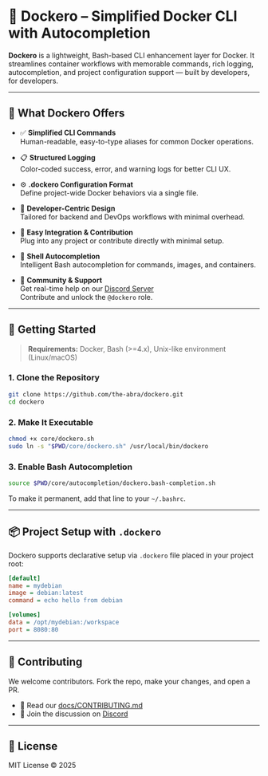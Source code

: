 # 🚀 Dockero – Simplified Docker CLI with Autocompletion

**Dockero** is a lightweight, Bash-based CLI enhancement layer for Docker. It streamlines container workflows with memorable commands, rich logging, autocompletion, and project configuration support — built by developers, for developers.

---

## 🔧 What Dockero Offers

- ✅ **Simplified CLI Commands**  
  Human-readable, easy-to-type aliases for common Docker operations.

- 📋 **Structured Logging**  
  Color-coded success, error, and warning logs for better CLI UX.

- ⚙️ **.dockero Configuration Format**  
  Define project-wide Docker behaviors via a single file.

- 🤝 **Developer-Centric Design**  
  Tailored for backend and DevOps workflows with minimal overhead.

- 🧩 **Easy Integration & Contribution**  
  Plug into any project or contribute directly with minimal setup.

- 🔄 **Shell Autocompletion**  
  Intelligent Bash autocompletion for commands, images, and containers.

- 💬 **Community & Support**  
  Get real-time help on our [Discord Server](https://discord.gg/PXQQdpKNdc)  
  Contribute and unlock the `@dockero` role.

---

## 🚀 Getting Started

> **Requirements:** Docker, Bash (>=4.x), Unix-like environment (Linux/macOS)

### 1. Clone the Repository

```bash
git clone https://github.com/the-abra/dockero.git
cd dockero
```

### 2. Make It Executable

```bash
chmod +x core/dockero.sh
sudo ln -s "$PWD/core/dockero.sh" /usr/local/bin/dockero
```

### 3. Enable Bash Autocompletion

```bash
source $PWD/core/autocompletion/dockero.bash-completion.sh
```

To make it permanent, add that line to your `~/.bashrc`.

---

## 📦 Project Setup with `.dockero`

Dockero supports declarative setup via `.dockero` file placed in your project root:

```ini
[default]
name = mydebian
image = debian:latest
command = echo hello from debian

[volumes]
data = /opt/mydebian:/workspace
port = 8080:80
```

---

## 🤝 Contributing

We welcome contributors. Fork the repo, make your changes, and open a PR.

- 📄 Read our [docs/CONTRIBUTING.md](CONTRIBUTING.md)
- 📢 Join the discussion on [Discord](https://discord.gg/PXQQdpKNdc)

---

## 📜 License

MIT License © 2025
